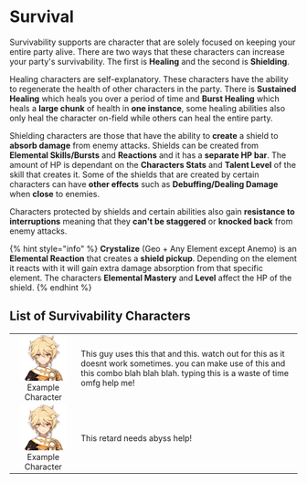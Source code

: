 # Survival

Survivability supports are character that are solely focused on keeping your entire party alive. There are two ways that these characters can increase your party's survivability. The first is **Healing** and the second is **Shielding**.

Healing characters are self-explanatory. These characters have the ability to regenerate the health of other characters in the party. There is **Sustained Healing** which heals you over a period of time and **Burst Healing** which heals a **large chunk** of health in **one instance**, some healing abilities also only heal the character on-field while others can heal the entire party.  
  
Shielding characters are those that have the ability to **create** a shield to **absorb damage** from enemy attacks. Shields can be created from **Elemental Skills/Bursts** and **Reactions** and it has a **separate HP bar**. The amount of HP is dependant on the **Characters Stats** and **Talent Level** of the skill that creates it. Some of the shields that are created by certain characters can have **other effects** such as **Debuffing/Dealing Damage** when **close** to enemies. 

Characters protected by shields and certain abilities also gain **resistance to interruptions** meaning that they **can't be staggered** or **knocked back** from enemy attacks.

{% hint style="info" %}
**Crystalize** \(Geo + Any Element except Anemo\) is an **Elemental Reaction** that creates a **shield pickup**. Depending on the element it reacts with it will gain extra damage absorption from that specific element. The characters **Elemental Mastery** and **Level** affect the HP of the shield.
{% endhint %}

## List of **Survivability** Characters

|  |  |
| :---: | :--- |
| ![](../../.gitbook/assets/ui_avataricon_aether.png)  Example Character | This guy uses this that and this. watch out for this as it doesnt work sometimes. you can make use of this and this combo blah blah blah. typing this is a waste of time omfg help me! |
| ![](../../.gitbook/assets/ui_avataricon_aether.png)  Example Character | This retard needs abyss help! |


